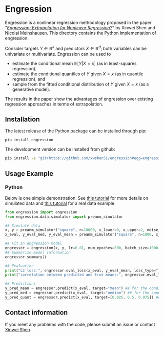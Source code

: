 # Engression

Engression is a nonlinear regression methodology proposed in the paper "[*Engression: Extrapolation for Nonlinear Regression?*](https://arxiv.org/abs/2307.00835)" by Xinwei Shen and Nicolai Meinshausen. This directory contains the Python implementation of engression.

Consider targets $Y\in\mathbb{R}^k$ and predictors $X\in\mathbb{R}^d$; both variables can be univariate or multivariate. Engression can be used to 
* estimate the conditional mean $\mathbb{E}[Y|X=x]$ (as in least-squares regression), 
* estimate the conditional quantiles of $Y$ given $X=x$ (as in quantile regression), and 
* sample from the fitted conditional distribution of $Y$ given $X=x$ (as a generative model).

The results in the paper show the advantages of engression over existing regression approaches in terms of extrapolation. 


## Installation
The latest release of the Python package can be installed through pip:
```sh
pip install engression
```

The development version can be installed from github:

```sh
pip install -e "git+https://github.com/xwshen51/engression#egg=engression&subdirectory=engression-python" 
```


## Usage Example

### Python

Below is one simple demonstration. See [this tutorial](https://github.com/xwshen51/engression/blob/main/engression-python/examples/example_simu.ipynb) for more details on simulated data and [this tutorial](https://github.com/xwshen51/engression/blob/main/engression-python/examples/example_air.ipynb) for a real data example.
```python
from engression import engression
from engression.data.simulator import preanm_simulator

## Simulate data
x, y = preanm_simulator("square", n=10000, x_lower=0, x_upper=2, noise_std=1, train=True, device=device)
x_eval, y_eval_med, y_eval_mean = preanm_simulator("square", n=1000, x_lower=0, x_upper=4, noise_std=1, train=False, device=device)

## Fit an engression model
engressor = engression(x, y, lr=0.01, num_epoches=500, batch_size=1000, device="cuda")
## Summarize model information
engressor.summary()

## Evaluation
print("L2 loss:", engressor.eval_loss(x_eval, y_eval_mean, loss_type="l2"))
print("correlation between predicted and true means:", engressor.eval_loss(x_eval, y_eval_mean, loss_type="cor"))

## Predictions
y_pred_mean = engressor.predict(x_eval, target="mean") ## for the conditional mean
y_pred_med = engressor.predict(x_eval, target="median") ## for the conditional median
y_pred_quant = engressor.predict(x_eval, target=[0.025, 0.5, 0.975]) ## for the conditional 2.5% and 97.5% quantiles
```


## Contact information
If you meet any problems with the code, please submit an issue or contact [Xinwei Shen](mailto:xinwei.shen@stat.math.ethz.ch).